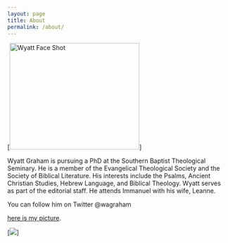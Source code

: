 ```yaml
---
layout: page
title: About
permalink: /about/
---
```




[<img class="alignleft size-full wp-image-133" src="http://www.wyattgraham.com/wp-content/uploads/2014/02/Wyatt-Face-Shot.jpg" alt="Wyatt Face Shot" width="295" height="242" />] 


 Wyatt Graham is pursuing a PhD at the Southern Baptist Theological Seminary. He is a member of the Evangelical Theological Society and the Society of Biblical Literature. His interests include the Psalms, Ancient Christian Studies, Hebrew Language, and Biblical Theology. Wyatt serves as part of the editorial staff. He attends Immanuel with his wife, Leanne.

You can follow him on Twitter @wagraham

[here is my picture]({{wagraham.github.io}}/assets/Wyatt-Face-Shot.jpg).

[<img src="http://www.wagraham.github.io/assets/wyatt-face-shot.jpg"/>]
